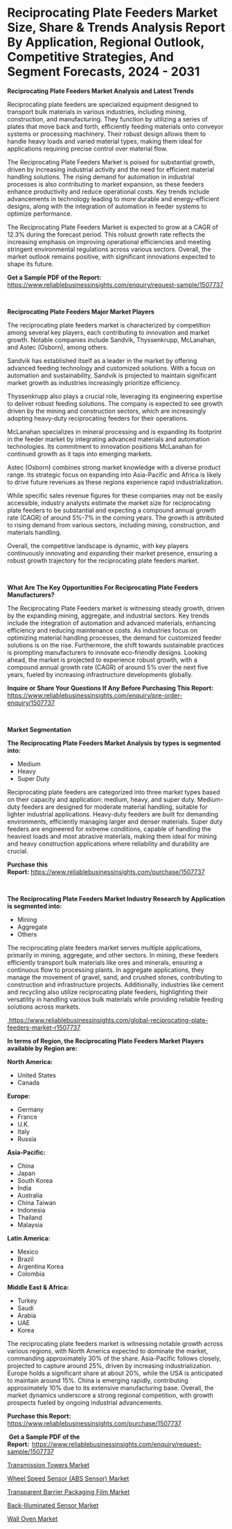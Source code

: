 <p><h1>Reciprocating Plate Feeders Market Size, Share & Trends Analysis Report By Application, Regional Outlook, Competitive Strategies, And Segment Forecasts, 2024 - 2031</h1></p><p><strong>Reciprocating Plate Feeders Market Analysis and Latest Trends</strong></p>
<p><p>Reciprocating plate feeders are specialized equipment designed to transport bulk materials in various industries, including mining, construction, and manufacturing. They function by utilizing a series of plates that move back and forth, efficiently feeding materials onto conveyor systems or processing machinery. Their robust design allows them to handle heavy loads and varied material types, making them ideal for applications requiring precise control over material flow.</p><p>The Reciprocating Plate Feeders Market is poised for substantial growth, driven by increasing industrial activity and the need for efficient material handling solutions. The rising demand for automation in industrial processes is also contributing to market expansion, as these feeders enhance productivity and reduce operational costs. Key trends include advancements in technology leading to more durable and energy-efficient designs, along with the integration of automation in feeder systems to optimize performance.</p><p>The Reciprocating Plate Feeders Market is expected to grow at a CAGR of 12.3% during the forecast period. This robust growth rate reflects the increasing emphasis on improving operational efficiencies and meeting stringent environmental regulations across various sectors. Overall, the market outlook remains positive, with significant innovations expected to shape its future.</p></p>
<p><strong>Get a Sample PDF of the Report:&nbsp;</strong> <a href="https://www.reliablebusinessinsights.com/enquiry/request-sample/1507737">https://www.reliablebusinessinsights.com/enquiry/request-sample/1507737</a></p>
<p>&nbsp;</p>
<p><strong>Reciprocating Plate Feeders Major Market Players</strong></p>
<p><p>The reciprocating plate feeders market is characterized by competition among several key players, each contributing to innovation and market growth. Notable companies include Sandvik, Thyssenkrupp, McLanahan, and Astec (Osborn), among others.</p><p>Sandvik has established itself as a leader in the market by offering advanced feeding technology and customized solutions. With a focus on automation and sustainability, Sandvik is projected to maintain significant market growth as industries increasingly prioritize efficiency.</p><p>Thyssenkrupp also plays a crucial role, leveraging its engineering expertise to deliver robust feeding solutions. The company is expected to see growth driven by the mining and construction sectors, which are increasingly adopting heavy-duty reciprocating feeders for their operations.</p><p>McLanahan specializes in mineral processing and is expanding its footprint in the feeder market by integrating advanced materials and automation technologies. Its commitment to innovation positions McLanahan for continued growth as it taps into emerging markets.</p><p>Astec (Osborn) combines strong market knowledge with a diverse product range. Its strategic focus on expanding into Asia-Pacific and Africa is likely to drive future revenues as these regions experience rapid industrialization.</p><p>While specific sales revenue figures for these companies may not be easily accessible, industry analysts estimate the market size for reciprocating plate feeders to be substantial and expecting a compound annual growth rate (CAGR) of around 5%-7% in the coming years. The growth is attributed to rising demand from various sectors, including mining, construction, and materials handling.</p><p>Overall, the competitive landscape is dynamic, with key players continuously innovating and expanding their market presence, ensuring a robust growth trajectory for the reciprocating plate feeders market.</p></p>
<p>&nbsp;</p>
<p><strong>What Are The Key Opportunities For Reciprocating Plate Feeders Manufacturers?</strong></p>
<p><p>The Reciprocating Plate Feeders market is witnessing steady growth, driven by the expanding mining, aggregate, and industrial sectors. Key trends include the integration of automation and advanced materials, enhancing efficiency and reducing maintenance costs. As industries focus on optimizing material handling processes, the demand for customized feeder solutions is on the rise. Furthermore, the shift towards sustainable practices is prompting manufacturers to innovate eco-friendly designs. Looking ahead, the market is projected to experience robust growth, with a compound annual growth rate (CAGR) of around 5% over the next five years, fueled by increasing infrastructure developments globally.</p></p>
<p><strong>Inquire or Share Your Questions If Any Before Purchasing This Report:</strong> <a href="https://www.reliablebusinessinsights.com/enquiry/pre-order-enquiry/1507737">https://www.reliablebusinessinsights.com/enquiry/pre-order-enquiry/1507737</a></p>
<p>&nbsp;</p>
<p><strong>Market Segmentation</strong></p>
<p><strong>The Reciprocating Plate Feeders Market Analysis by types is segmented into:</strong></p>
<p><ul><li>Medium</li><li>Heavy</li><li>Super Duty</li></ul></p>
<p><p>Reciprocating plate feeders are categorized into three market types based on their capacity and application: medium, heavy, and super duty. Medium-duty feeders are designed for moderate material handling, suitable for lighter industrial applications. Heavy-duty feeders are built for demanding environments, efficiently managing larger and denser materials. Super duty feeders are engineered for extreme conditions, capable of handling the heaviest loads and most abrasive materials, making them ideal for mining and heavy construction applications where reliability and durability are crucial.</p></p>
<p><strong>Purchase this Report:&nbsp;</strong><a href="https://www.reliablebusinessinsights.com/purchase/1507737">https://www.reliablebusinessinsights.com/purchase/1507737</a></p>
<p>&nbsp;</p>
<p><strong>The Reciprocating Plate Feeders Market Industry Research by Application is segmented into:</strong></p>
<p><ul><li>Mining</li><li>Aggregate</li><li>Others</li></ul></p>
<p><p>The reciprocating plate feeders market serves multiple applications, primarily in mining, aggregate, and other sectors. In mining, these feeders efficiently transport bulk materials like ores and minerals, ensuring a continuous flow to processing plants. In aggregate applications, they manage the movement of gravel, sand, and crushed stones, contributing to construction and infrastructure projects. Additionally, industries like cement and recycling also utilize reciprocating plate feeders, highlighting their versatility in handling various bulk materials while providing reliable feeding solutions across markets.</p></p>
<p><a href="https://www.reliablebusinessinsights.com/global-reciprocating-plate-feeders-market-r1507737">&nbsp;https://www.reliablebusinessinsights.com/global-reciprocating-plate-feeders-market-r1507737</a></p>
<p><strong>In terms of Region, the Reciprocating Plate Feeders Market Players available by Region are:</strong></p>
<p>
    <p> <strong> North America: </strong>
        <ul>
            <li>United States</li>
            <li>Canada</li>
        </ul>
        </p> 
    <p> <strong> Europe: </strong>
        <ul>
            <li>Germany</li>
            <li>France</li>
            <li>U.K.</li>
            <li>Italy</li>
            <li>Russia</li>
        </ul>
        </p> 
    <p> <strong> Asia-Pacific: </strong>
        <ul>
            <li>China</li>
            <li>Japan</li>
            <li>South Korea</li>
            <li>India</li>
            <li>Australia</li>
            <li>China Taiwan</li>
            <li>Indonesia</li>
            <li>Thailand</li>
            <li>Malaysia</li>
        </ul>
        </p> 
    <p> <strong> Latin America: </strong>
        <ul>
            <li>Mexico</li>
            <li>Brazil</li>
            <li>Argentina Korea</li>
            <li>Colombia</li>
        </ul>
        </p> 
    <p> <strong> Middle East & Africa: </strong>
        <ul>
            <li>Turkey</li>
            <li>Saudi</li>
            <li>Arabia</li>
            <li>UAE</li>
            <li>Korea</li>
        </ul>
    </p>
    </p>
<p><p>The reciprocating plate feeders market is witnessing notable growth across various regions, with North America expected to dominate the market, commanding approximately 30% of the share. Asia-Pacific follows closely, projected to capture around 25%, driven by increasing industrialization. Europe holds a significant share at about 20%, while the USA is anticipated to maintain around 15%. China is emerging rapidly, contributing approximately 10% due to its extensive manufacturing base. Overall, the market dynamics underscore a strong regional competition, with growth prospects fueled by ongoing industrial advancements.</p></p>
<p><strong>Purchase this Report: </strong><a href="https://www.reliablebusinessinsights.com/purchase/1507737">https://www.reliablebusinessinsights.com/purchase/1507737</a></p>
<p>&nbsp;<strong>Get a Sample PDF of the Report:&nbsp;&nbsp;</strong><a href="https://www.reliablebusinessinsights.com/enquiry/request-sample/1507737">https://www.reliablebusinessinsights.com/enquiry/request-sample/1507737</a></p>
<p><strong></strong></p>
<p><p><a href="https://www.linkedin.com/pulse/global-transmission-towers-industry-analysis-report-market-olpof?trackingId=92hsvL74R6i7lqQYTwVB7A%3D%3D">Transmission Towers Market</a></p><p><a href="https://medium.com/@cherylpayne8283/wheel-speed-sensor-abs-sensor-market-global-market-insights-and-sales-trends-2024-to-2031-1ace4bff9502?postPublishedType=repub">Wheel Speed Sensor (ABS Sensor) Market</a></p><p><a href="https://www.linkedin.com/pulse/global-transparent-barrier-packaging-film-market-trends-analysis-5kwic?trackingId=yqmBjoO2QxKs%2B464t5e76w%3D%3D">Transparent Barrier Packaging Film Market</a></p><p><a href="https://github.com/MarilynDouglas476/Market-Research-Report-List-1/blob/main/back-illuminated-sensor-market.md">Back-Illuminated Sensor Market</a></p><p><a href="https://medium.com/@cherylpayne8283/strategic-market-insights-navigating-the-global-wall-oven-market-landscape-2024-2031-4dc5b59e44de">Wall Oven Market</a></p></p>
